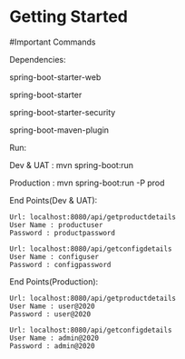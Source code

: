 # Getting Started

#Important Commands

Dependencies:

spring-boot-starter-web

spring-boot-starter

spring-boot-starter-security

spring-boot-maven-plugin



Run:
   
   Dev & UAT  :  mvn spring-boot:run

   Production :  mvn spring-boot:run -P prod


End Points(Dev & UAT):

	Url: localhost:8080/api/getproductdetails
	User Name : productuser
	Password : productpassword

	Url: localhost:8080/api/getconfigdetails
	User Name : configuser
	Password : configpassword


End Points(Production):

	Url: localhost:8080/api/getproductdetails
	User Name : user@2020
	Password : user@2020

	Url: localhost:8080/api/getconfigdetails
	User Name : admin@2020
	Password : admin@2020
